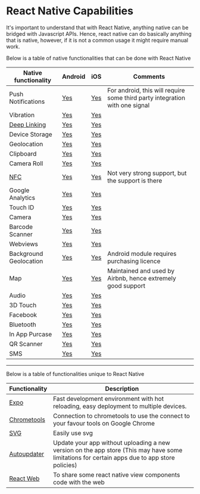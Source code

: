 # React Native Capabilities

It's important to understand that with React Native, anything native can be bridged with Javascript APIs. Hence, react native can do basically anything that is native, however, if it is not a common usage it might require manual work.

Below is a table of native functionalities that can be done with React Native

| Native functionality | Android | iOS | Comments |
| -------------------- | ------- | ----- | ---- |
| Push Notifications | [Yes](https://medium.com/differential/react-native-push-notifications-with-onesignal-9db6a7d75e1e) | [Yes](https://facebook.github.io/react-native/docs/pushnotificationios.html) | For android, this will require some third party integration with one signal |
| Vibration | [Yes](https://facebook.github.io/react-native/docs/vibration.html) | [Yes](https://facebook.github.io/react-native/docs/vibration.html) |
| [Deep Linking](https://en.wikipedia.org/wiki/Mobile_deep_linking) | [Yes](https://facebook.github.io/react-native/docs/linking.html) | [Yes](https://facebook.github.io/react-native/docs/linking.html) |
| Device Storage | [Yes](https://facebook.github.io/react-native/docs/asyncstorage.html) | [Yes](https://facebook.github.io/react-native/docs/asyncstorage.html) |
| Geolocation | [Yes](https://facebook.github.io/react-native/docs/geolocation.html) | [Yes](https://facebook.github.io/react-native/docs/geolocation.html) |
| Clipboard | [Yes](https://facebook.github.io/react-native/docs/clipboard.html) | [Yes](https://facebook.github.io/react-native/docs/clipboard.html) |
| Camera Roll | [Yes](https://facebook.github.io/react-native/docs/cameraroll.html) | [Yes](https://facebook.github.io/react-native/docs/cameraroll.html) |
| [NFC](https://en.wikipedia.org/wiki/Near-field_communication) | [Yes](https://github.com/Novadart/react-native-nfc) | [Yes](https://github.com/Novadart/react-native-nfc) | Not very strong support, but the support is there |
| Google Analytics | [Yes](https://github.com/idehub/react-native-google-analytics-bridge) | [Yes](https://github.com/idehub/react-native-google-analytics-bridge) |
| Touch ID | [Yes](https://github.com/naoufal/react-native-touch-id) | [Yes](https://github.com/naoufal/react-native-touch-id) 
| Camera | [Yes](https://github.com/lwansbrough/react-native-camera) | [Yes](https://github.com/lwansbrough/react-native-camera) |
| Barcode Scanner | [Yes](https://github.com/lwansbrough/react-native-camera) | [Yes](https://github.com/lwansbrough/react-native-camera) |
| Webviews | [Yes](https://facebook.github.io/react-native/docs/webview.html) | [Yes](https://facebook.github.io/react-native/docs/webview.html) |
| Background Geolocation | [Yes](https://github.com/transistorsoft/react-native-background-geolocation) | [Yes](https://github.com/transistorsoft/react-native-background-geolocation) | Android module requires purchasing licence |
| Map | [Yes](https://github.com/airbnb/react-native-maps) | [Yes](https://github.com/airbnb/react-native-maps) | Maintained and used by Airbnb, hence extremely good support |
| Audio | [Yes](https://github.com/jsierles/react-native-audio) | [Yes](https://github.com/jsierles/react-native-audio) |
| 3D Touch | [Yes](https://github.com/madriska/react-native-quick-actions) | [Yes](https://github.com/madriska/react-native-quick-actions) |
| Facebook | [Yes](https://github.com/facebook/react-native-fbsdk) | [Yes](https://github.com/facebook/react-native-fbsdk) |
| Bluetooth | [Yes](https://github.com/Polidea/react-native-ble-plx) | [Yes](https://github.com/Polidea/react-native-ble-plx) |
| In App Purcase | [Yes](https://github.com/idehub/react-native-billing) | [Yes](https://github.com/chirag04/react-native-in-app-utils) |
| QR Scanner | [Yes](https://github.com/lwansbrough/react-native-camera) | [Yes](https://github.com/lwansbrough/react-native-camera) |
| SMS | [Yes](https://github.com/anarchicknight/react-native-communications) | [Yes](https://github.com/anarchicknight/react-native-communications)

---

Below is a table of functionalities unique to React Native

| Functionality | Description |
| ------------- | ----------- |
| [Expo](https://expo.io/) | Fast development environment with hot reloading, easy deployment to multiple devices. |
| [Chrometools](https://facebook.github.io/react-native/docs/debugging.html) | Connection to chrometools to use the connect to your favour tools on Google Chrome |
| [SVG](https://github.com/react-native-community/react-native-svg) | Easily use svg |
| [Autoupdater](https://github.com/redbooth/react-native-auto-updater) | Update your app without uploading a new version on the app store (This may have some limitations for certain apps due to app store policies) |
| [React Web](https://github.com/necolas/react-native-web) | To share some react native view components code with the web |



